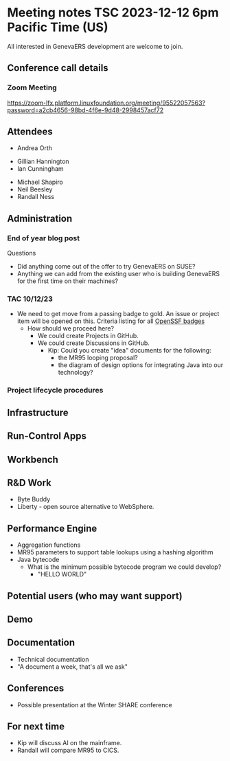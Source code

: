 # Meeting notes TSC 2023-12-12 6pm Pacific Time (US)
All interested in GenevaERS development are welcome to join.
## Conference call details
### Zoom Meeting
https://zoom-lfx.platform.linuxfoundation.org/meeting/95522057563?password=a2cb4656-98bd-4f6e-9d48-2998457acf72
## Attendees 
- Andrea Orth 
<!-- - Bob McCormack -->   
<!-- - Eugene Morrow -->
- Gillian Hannington
- Ian Cunningham
<!-- - Jeff Horner -->
<!-- - Kip Twitchell -->
- Michael Shapiro
- Neil Beesley 
- Randall Ness
## Administration

### End of year blog post

Questions
- Did anything come out of the offer to try GenevaERS on SUSE?
- Anything we can add from the existing user who is building GenevaERS for the first time on their machines?

### TAC 10/12/23
- We need to get move from a passing badge to gold. An issue or project item will be opened on this. Criteria listing for all [OpenSSF badges](https://www.bestpractices.dev/en/criteria)
  - How should we proceed here?   
    - We could create Projects in GitHub.
    - We could create Discussions in GitHub.
        - Kip: Could you create "idea" documents for the following: 
          - the MR95 looping proposal?  
          - the diagram of design options for integrating Java into our technology? 
### Project lifecycle procedures
## Infrastructure
## Run-Control Apps
## Workbench
## R&D Work
- Byte Buddy 
- Liberty - open source alternative to WebSphere.
## Performance Engine
- Aggregation functions
- MR95 parameters to support table lookups using a hashing algorithm  
- Java bytecode 
  - What is the minimum possible bytecode program we could develop?
    - "HELLO WORLD"
## Potential users (who may want support)
## Demo
## Documentation
- Technical documentation 
- "A document a week, that's all we ask" 
## Conferences 
- Possible presentation at the Winter SHARE conference 
## For next time 
- Kip will discuss AI on the mainframe.
- Randall will compare MR95 to CICS. 
